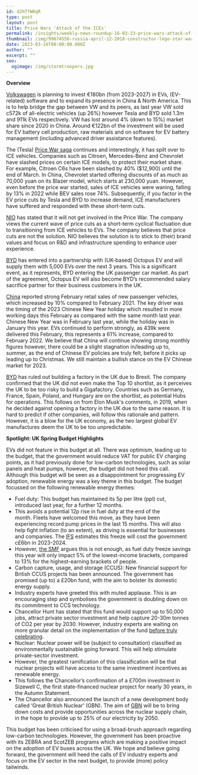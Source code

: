 ```yaml
---
id: dJhTfW0qR
type: post
layout: post
title: Price Wars 'Attack of the ICEs'
permalink: /insights/weekly-news-roundup-16-03-23-price-wars-attack-of-the-ices/
thumbnail: /img/99674556-russia-april-12-2018-constructor-lego-star-wars-episode-iv-squad-of-stormtroopers.jpg
date: 2023-03-16T00:00:00.000Z
author: ""
excerpt: ""
seo:
  ogimage: /img/stormtroopers.jpg
---
```

**Overview**

[Volkswagen](https://europe.autonews.com/automakers/vw-increases-spending-boost-ev-software-efforts) is planning to invest €180bn (from 2023-2027) in EVs, (EV-related) software and to expand its presence in China & North America. This is to help bridge the gap between VW and its peers, as last year VW sold c572k of all-electric vehicles (up 26%) however Tesla and BYD sold 1.3m and 911k EVs respectively. VW has lost around 4% (down to 15%) market share since 2020 in China. Around €122bn of the investment will be used for EV battery cell production, raw materials and on software for EV battery management (including advanced driver assistance features).

The (Tesla) [Price War saga](https://www.autonews.com/china/why-citroen-chevrolet-are-slashing-china-car-prices?utm_source=Newsletter-BreakingNewsNorthAmerica_1678803909&utm_medium=email&utm_content=RaR) continues and interestingly, it has spilt over to ICE vehicles. Companies such as Citroen, Mercedes-Benz and Chevrolet have slashed prices on certain ICE models, to protect their market share. For example, Citroen C6s have been slashed by 40% ($12,900) until the end of March. In China, Chevrolet started offering discounts of as much as 70,000 yuan on its Blazer model, which starts at 230,000 yuan. However, even before the price war started, sales of ICE vehicles were waning, falling by 13% in 2022 while BEV sales rose 74%. Subsequently, if you factor in the EV price cuts by Tesla and BYD to increase demand, ICE manufacturers have suffered and responded with these short-term cuts.

[NIO](https://cnevpost.com/2023/03/14/nio-wont-get-involved-in-price-war-exec-says/) has stated that it will not get involved in the Price War. The company views the current wave of price cuts as a short-term cyclical fluctuation due to transitioning from ICE vehicles to EVs. The company believes that price cuts are not the solution. NIO believes the solution is to stick to (their) brand values and focus on R&D and infrastructure spending to enhance user experience. 

[BYD](https://www.fleetnews.co.uk/news/manufacturer-news/2023/03/13/octopus-ev-orders-5-000-electric-vehicles-from-byd) has entered into a partnership with (UK-based) Octopus EV and will supply them with 5,000 EVs over the next 3 years. This is a significant event, as it represents, BYD entering the UK passenger car market. As part of the agreement, Octopus EV will also become BYD’s recommended salary sacrifice partner for their business customers in the UK.

[China](https://www.autonews.com/china/china-market-rebounds-10-feb-more-working-days?utm_source=Newsletter-BreakingNewsNorthAmerica_1678803909&utm_medium=email&utm_content=RaR) reported strong February retail sales of new passenger vehicles, which increased by 10% compared to February 2021. The key driver was the timing of the 2023 Chinese New Year holiday which resulted in more working days this February as compared with the same month last year. Chinese New Year was in February last year, while the holiday was in January this year. EVs continued to perform strongly, as 439k were delivered this February, this represents a 61% increase, compared to February 2022. We believe that China will continue showing strong monthly figures however, there could be a slight stagnation in/leading up to, summer, as the end of Chinese EV policies are truly felt, before it picks up leading up to Christmas. We still maintain a bullish stance on the EV Chinese market for 2023. 

[BYD](https://www.proactiveinvestors.co.uk/companies/news/1008791/chinese-ev-manufacturer-byd-rules-out-uk-factory-because-of-brexit-1008791.html) has ruled out building a factory in the UK due to Brexit. The company confirmed that the UK did not even make the Top 10 shortlist, as it perceives the UK to be too risky to build a Gigafactory. Countries such as Germany, France, Spain, Poland, and Hungary are on the shortlist, as potential Hubs for operations. This follows on from Elon Musk's comments, in 2019, when he decided against opening a factory in the UK due to the same reason. It is hard to predict if other companies, will follow this rationale and pattern. However, it is a blow for the UK economy, as the two largest global EV manufactures deem the UK to be too unpredictable. 

**Spotlight: UK Spring Budget Highlights**

EVs did not feature in this budget at all. There was optimism, leading up to the budget, that the government would reduce VAT for public EV charging points, as it had previously done for low-carbon technologies, such as solar panels and heat pumps, however, the budget did not heed this call. Although this budget will be seen as a disappointment for progressing EV adoption, renewable energy was a key theme in this budget. The budget focussed on the following renewable energy themes:

* Fuel duty: This budget has maintained its 5p per litre (ppl) cut, introduced last year, for a further 12 months.
* This avoids a potential 12p rise in fuel duty at the end of the month. Fleets have welcomed this move, as they have been experiencing record pump prices in the last 15 months. This will also help fight inflation (to an extent), as driving is essential for businesses and companies. The [IFS](https://ifs.org.uk/articles/fiscal-backdrop-spring-budget-2023) estimates this freeze will cost the government c£6bn in 2023-2024.
* However, [the SMF](https://www.smf.co.uk/revealed-cutting-fuel-duty-helps-the-rich-not-white-van-man/) argues this is not enough, as fuel duty freeze savings this year will only impact 5% of the lowest-income brackets, compared to 13% for the highest-earning brackets of people.  
* Carbon capture, usage, and storage (CCUS): New financial support for British CCUS projects has been announced. The government has promised (up to) a £20bn fund, with the aim to bolster its domestic energy supply.
* Industry experts have greeted this with muted applause. This is an encouraging step and symbolises the government is doubling down on its commitment to CCS technology.
* Chancellor Hunt has stated that this fund would support up to 50,000 jobs, attract private sector investment and help capture 20-30m tonnes of CO2 per year by 2030. However, industry experts are waiting on more granular detail on the implementation of the fund [before truly celebrating](https://kpmg.com/uk/en/home/media/press-releases/2023/03/spring-budget-2023-20-billion-funding-a-down-payment1.html).   
* Nuclear: Nuclear power will be (subject to consultation) classified as environmentally sustainable going forward. This will help stimulate private-sector investment.
* However, the greatest ramification of this classification will be that nuclear projects will have access to the same investment incentives as renewable energy.  
* This follows the Chancellor’s confirmation of a £700m investment in Sizewell C, the first state-financed nuclear project for nearly 30 years, in the Autumn Statement.
* The Chancellor also announced the launch of a new development body called ‘Great British Nuclear’ (GBN). The aim of [GBN](https://www.pinsentmasons.com/out-law/news/budget-2023-carbon-nuclear#:~:text=The%2520move%2520will%2520give%2520nuclear,years%2520%25E2%2580%2593%2520in%2520the%2520Autumn%2520Statement.) will be to bring down costs and provide opportunities across the nuclear supply chain, in the hope to provide up to 25% of our electricity by 2050.

This budget has been criticised for using a broad-brush approach regarding low-carbon technologies. However, the government has been proactive with its ZEBRA and ScotZEB programs which are making a positive impact on the adoption of EV buses across the UK. We hope and believe going forward, the government will heed the calls of EV industry experts and focus on the EV sector in the next budget, to provide (more) policy tailwinds.